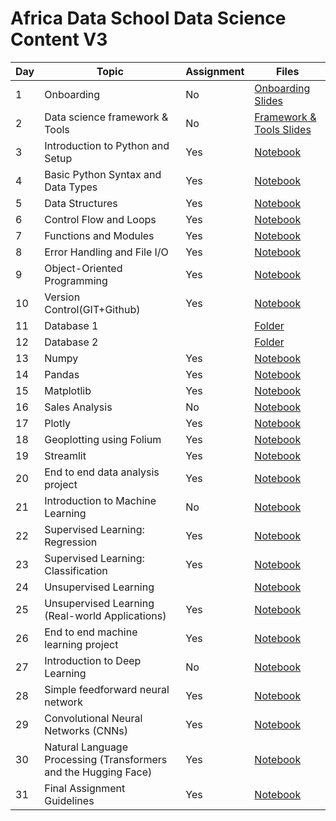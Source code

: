 ﻿# Africa Data School Data Science Content V3

| Day | Topic                                                           | Assignment | Files                                                                                                                                                                                 |
| --- | --------------------------------------------------------------- | ---------- | ------------------------------------------------------------------------------------------------------------------------------------------------------------------------------------- |
| 1   | Onboarding                                                      | No         | [Onboarding Slides](https://www.beautiful.ai/player/-MdltxANBmKvXvYTffNN)                                                                                                             |
| 2   | Data science framework & Tools                                  | No         | [Framework & Tools Slides](https://www.beautiful.ai/player/-Mdwt-YUsKR9GIK5NNBh)                                                                                                      |
| 3   | Introduction to Python and Setup                                | Yes        | [Notebook](https://github.com/Joy879/Africa-Data-School-Curriculum/tree/main/notebooks/3_Intro_to_Python)                                            |
| 4   | Basic Python Syntax and Data Types                              | Yes        | [Notebook](https://github.com/Joy879/Africa-Data-School-Curriculum/tree/main/notebooks/4%20Python%20basic%20Syntax)                                       |
| 5   | Data Structures                                                 | Yes        | [Notebook](https://github.com/Joy879/Africa-Data-School-Curriculum/blob/main/notebooks/5%20Data%20Structures.ipynb)                                                                   |
| 6   | Control Flow and Loops                                          | Yes        | [Notebook](https://github.com/Joy879/Africa-Data-School-Curriculum/blob/main/notebooks/6%20Control%20Flow%20and%20Loops.ipynb)                                                        |
| 7   | Functions and Modules                                           | Yes        | [Notebook](https://github.com/Joy879/Africa-Data-School-Curriculum/blob/main/notebooks/7%20Functions%20and%20Modules.ipynb)                                                           |
| 8   | Error Handling and File I/O                                     | Yes        | [Notebook](https://github.com/Joy879/Africa-Data-School-Curriculum/blob/main/notebooks/8%20Error%20Handling%20and%20Files.ipynb)                                                      |
| 9   | Object-Oriented Programming                                     | Yes        | [Notebook](https://github.com/Joy879/Africa-Data-School-Curriculum/blob/main/notebooks/9%20Object-Oriented%20Programming.ipynb)                                                       |
| 10  | Version Control(GIT+Github)                                     | Yes        | [Notebook](https://github.com/Joy879/Africa-Data-School-Curriculum/blob/main/notebooks/10%20Version%20Control.ipynb)                                                                  |
| 11  | Database 1                                                      |            | [Folder](https://github.com/Joy879/Africa-Data-School-Curriculum/tree/main/notebooks/11%20%26%2012%20lesson%20Database%20%26%20SQL)                                                   |
| 12  | Database 2                                                      |            | [Folder](https://github.com/Joy879/Africa-Data-School-Curriculum/tree/main/notebooks/11%20%26%2012%20lesson%20Database%20%26%20SQL)                                                   |
| 13  | Numpy                                                           | Yes        | [Notebook](https://github.com/Joy879/Africa-Data-School-Curriculum/blob/main/notebooks/13%20Numpy.ipynb)                                                                              |
| 14  | Pandas                                                          | Yes        | [Notebook](https://github.com/Joy879/Africa-Data-School-Curriculum/blob/main/notebooks/14%20Pandas.ipynb)                                                                             |
| 15  | Matplotlib                                                      | Yes        | [Notebook](https://github.com/Joy879/Africa-Data-School-Curriculum/blob/main/notebooks/15%20Matplotlib.ipynb)                                                                         |
| 16  | Sales Analysis                                                  | No         | [Notebook](https://github.com/Joy879/Africa-Data-School-Curriculum/tree/main/notebooks/16%20Lesson%20Sales%20Analysis)                                                                |
| 17  | Plotly                                                          | Yes        | [Notebook](https://github.com/Joy879/Africa-Data-School-Curriculum/blob/main/notebooks/17%20Plotly%20.ipynb)                                                                          |
| 18  | Geoplotting using Folium                                        | Yes        | [Notebook](https://github.com/Joy879/Africa-Data-School-Curriculum/blob/main/notebooks/18%20Geoplotting%20using%20Folium.ipynb)                                                       |
| 19  | Streamlit                                                       | Yes        | [Notebook](https://github.com/Joy879/Africa-Data-School-Curriculum/blob/main/notebooks/19%20%20Streamlit.ipynb)                                                                       |
| 20  | End to end data analysis project                                | Yes        | [Notebook](https://github.com/Joy879/Africa-Data-School-Curriculum/blob/main/notebooks/20%20End-to-end%20data%20analysis%20project.ipynb)                                             |
| 21  | Introduction to Machine Learning                                | No         | [Notebook](https://github.com/Joy879/Africa-Data-School-Curriculum/blob/main/notebooks/21%20Introduction%20to%20Machine%20Learning%20%26%20framework%20.ipynb)                        |
| 22  | Supervised Learning: Regression                                 | Yes        | [Notebook](https://github.com/Joy879/Africa-Data-School-Curriculum/blob/main/notebooks/22%20Supervised%20Learning%20Regression.ipynb)                                                 |
| 23  | Supervised Learning: Classification                             | Yes        | [Notebook](https://github.com/Joy879/Africa-Data-School-Curriculum/blob/main/notebooks/23%20Supervised%20Learning%20%20Classification.ipynb)                                          |
| 24  | Unsupervised Learning                                           |            | [Notebook](https://github.com/Joy879/Africa-Data-School-Curriculum/blob/main/notebooks/24-25%20%20Unsupervised%20Learning.ipynb)                                                      |
| 25  | Unsupervised Learning (Real-world Applications)                 | Yes        | [Notebook](https://github.com/Joy879/Africa-Data-School-Curriculum/blob/main/notebooks/24-25%20%20Unsupervised%20Learning.ipynb)                                                      |
| 26  | End to end machine learning project                             | Yes        | [Notebook](https://github.com/Joy879/Africa-Data-School-Curriculum/blob/main/notebooks/26%20End%20to%20end%20machine%20learning%20%20project.ipynb)                                   |
| 27  | Introduction to Deep Learning                                   | No         | [Notebook](https://github.com/Joy879/Africa-Data-School-Curriculum/blob/main/notebooks/27%20Introduction%20to%20Deep%20Learning%20.ipynb)                                             |
| 28  | Simple feedforward neural network                               | Yes        | [Notebook](https://github.com/Joy879/Africa-Data-School-Curriculum/blob/main/notebooks/28%20Simple%20Feedforward%20Neural%20Network.ipynb)                                            |
| 29  | Convolutional Neural Networks (CNNs)                            | Yes        | [Notebook](<https://github.com/Joy879/Africa-Data-School-Curriculum/blob/main/notebooks/29%20%20Convolutional%20Neural%20Networks%20(CNNs)%20.ipynb>)                                 |
| 30  | Natural Language Processing (Transformers and the Hugging Face) | Yes        | [Notebook](<https://github.com/Joy879/Africa-Data-School-Curriculum/blob/main/notebooks/30%20%20Natural%20Language%20Processing%20(Transformers%20and%20the%20Hugging%20Face).ipynb>) |
| 31  | Final Assignment Guidelines                                     | Yes        | [Notebook](https://github.com/Joy879/Africa-Data-School-Curriculum/tree/main/notebooks/31%20%20Final%20Project%20Guidelines%20Notes)                                                  |
